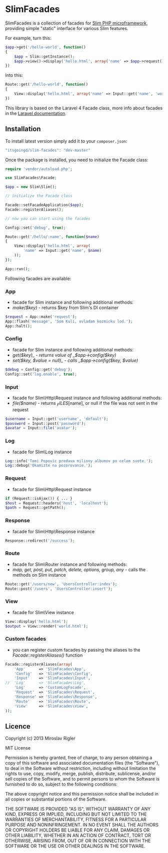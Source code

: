 SlimFacades
===========

SlimFacades is a collection of facades for [Slim PHP microframework](http://github.com/codeguy/slim), providing simple "static" interface for various Slim features.

For example, turn this:

```php
$app->get('/hello-world', function()
{
	$app = Slim::getInstance();
	$app->view()->display('hello.html', array('name' => $app->request()->get('name', 'world')));
})
```

Into this:

```php
Route::get('/hello-world', function()
{
	View::display('hello.html', array('name' => Input::get('name', 'world')));
})
```

This library is based on the Laravel 4 Facade class, more info about facades in the [Laravel documentation](http://laravel.com/docs/facades).

## Installation

To install latest version simply add it to your `composer.json`:

```javascript
"itsgoingd/slim-facades": "dev-master"
```

Once the package is installed, you need to initialize the Facade class:

```php
require 'vendor/autoload.php';

use SlimFacades\Facade;

$app = new Slim\Slim();

// initialize the Facade class

Facade::setFacadeApplication($app);
Facade::registerAliases();

// now you can start using the facades

Config::set('debug', true);

Route::get('/hello/:name', function($name)
{
	View::display('hello.html', array(
		'name' => Input::get('name', $name)
	));
});

App::run();
```

Following facades are available:

### App
- facade for Slim instance and following additional methods:
- _make($key)_ - returns $key from Slim's DI container

```php
$request = App::make('request');
App::flash('message', 'Som Kuli, ovladam kozmicku lod.');
App::halt();
```

### Config
- facade for Slim instance and following additional methods:
- _get($key)_ - returns value of _$app->config($key)_
- _set($key, $value = null)_ - calls _$app->config($key, $value)_

```php
$debug = Config::get('debug');
Config::set('log.enable', true);
```

### Input
- facade for Slim\Http\Request instance and following additional methods:
- _file($name)_ - returns $_FILES[$name], or null if the file was not sent in the request

```php
$username = Input::get('username', 'default');
$password = Input::post('password');
$avatar = Input::file('avatar');
```

### Log
- facade for Slim\Log instance

```php
Log::info('Tomi Popovic predava miliony albumov po celom svete.');
Log::debug('Okamizte na pozorovanie.');
```

### Request
- facade for Slim\Http\Request instance

```php
if (Request::isAjax()) { ... }
$host = Request::headers('host', 'localhost');
$path = Request::getPath();
```

### Response
- facade for Slim\Http\Response instance

```php
Response::redirect('/success');
```

### Route
- facade for Slim\Router instance and following methods:
- _map, get, post, put, patch, delete, options, group, any_ - calls the methods on Slim instance

```php
Route::get('/users/new', 'UsersController:index');
Route::post('/users', 'UsersController:insert');
```

### View
- facade for Slim\View instance

```php
View::display('hello.html');
$output = View::render('world.html');
```

### Custom facades
- you can register custom facades by passing the aliases to the _Facade::registerAliases()_ function

```php
Facade::registerAliases(array(
	'App'      => 'SlimFacades\App',
	'Config'   => 'SlimFacades\Config',
	'Input'    => 'SlimFacades\Input',
//	'Log'      => 'SlimFacades\Log',
	'Log'      => 'CustomLogFacade',
	'Request'  => 'SlimFacades\Request',
	'Response' => 'SlimFacades\Response',
	'Route'    => 'SlimFacades\Route',
	'View'     => 'SlimFacades\View',
));
```

## Licence

Copyright (c) 2013 Miroslav Rigler

MIT License

Permission is hereby granted, free of charge, to any person obtaining
a copy of this software and associated documentation files (the
"Software"), to deal in the Software without restriction, including
without limitation the rights to use, copy, modify, merge, publish,
distribute, sublicense, and/or sell copies of the Software, and to
permit persons to whom the Software is furnished to do so, subject to
the following conditions:

The above copyright notice and this permission notice shall be
included in all copies or substantial portions of the Software.

THE SOFTWARE IS PROVIDED "AS IS", WITHOUT WARRANTY OF ANY KIND,
EXPRESS OR IMPLIED, INCLUDING BUT NOT LIMITED TO THE WARRANTIES OF
MERCHANTABILITY, FITNESS FOR A PARTICULAR PURPOSE AND
NONINFRINGEMENT. IN NO EVENT SHALL THE AUTHORS OR COPYRIGHT HOLDERS BE
LIABLE FOR ANY CLAIM, DAMAGES OR OTHER LIABILITY, WHETHER IN AN ACTION
OF CONTRACT, TORT OR OTHERWISE, ARISING FROM, OUT OF OR IN CONNECTION
WITH THE SOFTWARE OR THE USE OR OTHER DEALINGS IN THE SOFTWARE.
